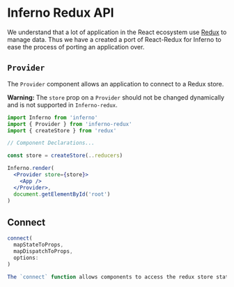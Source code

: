 # Inferno Redux API

We understand that a lot of application in the React ecosystem use [Redux](//reduxjs.org) to manage data. Thus we have a created a port of React-Redux for Inferno to ease the process of porting an application over. 

## `Provider`

The `Provider` component allows an application to connect to a Redux store. 

**Warning:** The `store` prop on a `Provider` should not be changed dynamically and is not supported in `Inferno-redux`. 

```jsx
import Inferno from 'inferno'
import { Provider } from 'inferno-redux'
import { createStore } from 'redux'

// Component Declarations... 

const store = createStore(..reducers)

Inferno.render(
  <Provider store={store}>
    <App />
  </Provider>,
  document.getElementById('root')
)
```

## Connect

```javascript
connect(
  mapStateToProps,
  mapDispatchToProps,
  options: 
)

The `connect` function allows components to access the redux store state 
